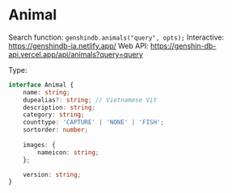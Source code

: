 # Animal

Search function: `genshindb.animals("query", opts);`
Interactive: https://genshindb-ia.netlify.app/
Web API: https://genshin-db-api.vercel.app/api/animals?query=query

Type:
```ts
interface Animal {
	name: string;
	dupealias?: string; // Vietnamese Vịt
	description: string;
	category: string;
	counttype: 'CAPTURE' | 'NONE' | 'FISH';
	sortorder: number;
	
	images: {
		nameicon: string;
	};

	version: string;
}```
